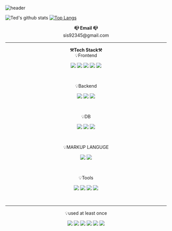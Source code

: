 ![header](https://capsule-render.vercel.app/api?type=waving&color=auto&height=400&section=header&text=Welcome%20To%20BH's%20Github&fontSize=70&animation=fadeIn&fontAlignY=38&descAlignY=51&descAlign=62)

![Ted's github stats](https://github-readme-stats.vercel.app/api?username=sis92345&show_icons=true)
[![Top Langs](https://github-readme-stats.vercel.app/api/top-langs/?username=sis92345&hide_progress=true)](https://github.com/anuraghazra/github-readme-stats)
<br>

<p align="center">
<Strong>📪 Email 📪</Strong><br>sis92345@gmail.com<br>
</p>

-------
<p align="center">
    <Strong>⚒️Tech Stack⚒️</Strong><br>
    💡Frontend
</p>

<p align="center" display="inline-block">
    <img src="https://img.shields.io/badge/javascript-F7DF1E?style=for-the-badge&logo=javascript&logoColor=black">
    <img src="https://img.shields.io/badge/TypeScript-3178C6?style=for-the-badge&logo=TypeScript&logoColor=white">
    <img src="https://img.shields.io/badge/Vue-4FC08D?style=for-the-badge&logo=Vue.js&logoColor=white">
    <img src="https://img.shields.io/badge/Nuxt-00DC82?style=for-the-badge&logo=nuxt.js&logoColor=white">
    <img src="https://img.shields.io/badge/Vite-646CFF?style=for-the-badge&logo=Vite&logoColor=white">

</p><br>

<p align="center">
    💡Backend
</p>

<p align="center" display="inline-block">
    <img src="https://img.shields.io/badge/JAVA-007396?style=for-the-badge&logo=java&logoColor=white">
    <img src="https://img.shields.io/badge/Spring-6DB33F?style=for-the-badge&logo=Spring&logoColor=white">
    <img src="https://img.shields.io/badge/Spring%20Boot-6DB33F?style=for-the-badge&logo=SpringBoot&logoColor=white">
</p><br>

<p align="center">
    💡DB
</p>

<p align="center" display="inline-block">
    <img src="https://img.shields.io/badge/mysql-4479A1?style=for-the-badge&logo=mysql&logoColor=white">
    <img src="https://img.shields.io/badge/oracle-F80000?style=for-the-badge&logo=Oracle&logoColor=white">
    <img src="https://img.shields.io/badge/Redis-DC382D?style=for-the-badge&logo=Redis&logoColor=white"> 
</p><br>

<p align="center">
    💡MARKUP LANGUGE
</p>

<p align="center" display="inline-block"> 
    <img src="https://img.shields.io/badge/css-1572B6?style=for-the-badge&logo=css3&logoColor=white">
    <img src="https://img.shields.io/badge/html-E34F26?style=for-the-badge&logo=html5&logoColor=white">
</p><br>

<p align="center">
    💡Tools
</p>

<p align="center" display="inline-block"> 

  <img src="https://img.shields.io/badge/Git-F05032?style=for-the-badge&logo=Git&logoColor=white">
  <img src="https://img.shields.io/badge/Github-181717?style=for-the-badge&logo=Github&logoColor=white">
  <img src="https://img.shields.io/badge/Intellij-000000?style=for-the-badge&logo=IntellijIDEA&logoColor=white">
  <img src="https://img.shields.io/badge/Docker-2496ED?style=for-the-badge&logo=Docker&logoColor=white">
</p><br>

---------
<p align="center">
    💡used at least once
</p>

<p align="center" display="inline-block">
  <img src="https://img.shields.io/badge/AWS-232F3E?style=for-the-badge&logo=Amazon AWS&logoColor=white">
  <img src="https://img.shields.io/badge/Linux-FCC624?style=for-the-badge&logo=Linux&logoColor=white">  
  <img src="https://img.shields.io/badge/C++-00599C?style=for-the-badge&logo=C++&logoColor=white">  
  <img src="https://img.shields.io/badge/Tomcat-F8DC75?style=for-the-badge&logo=Apache Tomcat&logoColor=white">
  <img src="https://img.shields.io/badge/Jenkins-D24939?style=for-the-badge&logo=Jenkins&logoColor=white">
  <img src="https://img.shields.io/badge/Nginx-009639?style=for-the-badge&logo=Nginx&logoColor=white">
</p>



